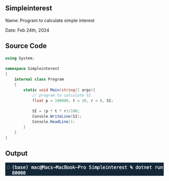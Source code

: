## Simpleinterest

Name: Program to calculate simple interest

Date: Feb 24th, 2024

## Source Code

```csharp // See https://aka.ms/new-console-template for more information
using System;

namespace Simpleinterest
{
    internal class Program
    {
        static void Main(string[] args){
            // program to calculate SI
            float p = 100000, t = 10, r = 8, SI;

            SI = (p * t * r)/100;
            Console.WriteLine(SI);
            Console.ReadLine();
        }
    }
}

```

## Output

![Program to Calculate Simple interest](./output.png)